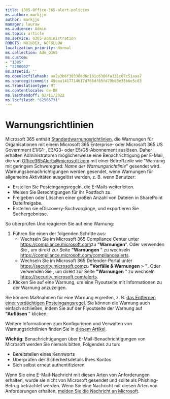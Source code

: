 ```yaml
---
title: 1385-Office-365-alert-policies
ms.author: markjjo
author: markjjo
manager: lauraw
ms.audience: Admin
ms.topic: article
ms.service: o365-administration
ROBOTS: NOINDEX, NOFOLLOW
localization_priority: Normal
ms.collection: Adm_O365
ms.custom:
- "1385"
- "3200002"
ms.assetid: ''
ms.openlocfilehash: aa2a3b6f303388d6c101c6386fa131c07c51aaa7
ms.sourcegitcommit: 49eaa1417714617d768df85fd79b65e35b6e5c83
ms.translationtype: MT
ms.contentlocale: de-DE
ms.lasthandoff: 02/11/2022
ms.locfileid: "62566731"
---
```

# <a name="alert-policies"></a>Warnungsrichtlinien

Microsoft 365 enthält [Standardwarnungsrichtlinien](https://docs.microsoft.com/microsoft-365/compliance/alert-policies#default-alert-policies), die Warnungen für Organisationen mit einem Microsoft 365 Enterprise- oder Microsoft 365 US Government E1/G1-, E3/G3- oder E5/G5-Abonnement auslösen. Daher erhalten Administratoren möglicherweise eine Benachrichtigung per E-Mail, die von Office365Alerts@microsoft.com mit einer Betreffzeile wie "Warnung mit geringem Schweregrad: *Name der Warnungsrichtlinie*" gesendet wird. Warnungsbenachrichtigungen werden gesendet, wenn Warnungen für allgemeine Aktivitäten ausgelöst werden, z. B. wenn Benutzer:

- Erstellen Sie Posteingangsregeln, die E-Mails weiterleiten.
- Weisen Sie Berechtigungen für ihr Postfach zu.
- Freigeben oder Löschen einer großen Anzahl von Dateien in SharePoint Dateifreigabe.
- Erstellen sie eDiscovery-Suchvorgänge, und exportieren Sie Suchergebnisse.

So überprüfen Und reagieren Sie auf eine Warnung:

1. Führen Sie einen der folgenden Schritte aus:
   - Wechseln Sie im Microsoft 365 Compliance Center unter <https://compliance.microsoft.com>zu **"Warnungen**". Oder verwenden Sie , um direkt zur Seite **"Warnungen** " zu wechseln <https://compliance.microsoft.com/compliancealerts>.
   - Wechseln Sie im Microsoft 365 Defender-Portal unter <https://security.microsoft.com>zu **"Vorfälle & Warnungen** \> **"**. Oder verwenden Sie , um direkt zur Seite **"Warnungen** " zu wechseln <https://security.microsoft.com/alerts>.
2. Klicken Sie auf eine Warnung, um eine Flyoutseite mit Informationen zu der Warnung anzuzeigen.

Sie können Maßnahmen für eine Warnung ergreifen, z. B. [das Entfernen einer verdächtigen Posteingangsregel](https://docs.microsoft.com/microsoft-365/security/office-365-security/responding-to-a-compromised-email-account). Sie können die Warnung auch einfach schließen, indem Sie auf der Flyoutseite der Warnung auf **"Auflösen** " klicken.

Weitere Informationen zum Konfigurieren und Verwalten von Warnungsrichtlinien finden Sie in  [diesem Artikel](https://docs.microsoft.com/microsoft-365/compliance/alert-policies).

**Wichtig**: Benachrichtigungen über E-Mail-Benachrichtigungen von Microsoft werden Sie niemals bitten, Folgendes zu tun:

- Bereitstellen eines Kennworts
- Überprüfen der Sicherheitsdetails Ihres Kontos
- Sich selbst erneut authentifizieren

Wenn Sie eine E-Mail-Nachricht mit diesen Arten von Anforderungen erhalten, wurde sie nicht von Microsoft gesendet und sollte als Phishing-Betrug betrachtet werden. Wenn Sie eine Nachricht mit diesen Arten von Anforderungen erhalten, [melden Sie die Nachricht an Microsoft](https://docs.microsoft.com/microsoft-365/security/office-365-security/report-junk-email-messages-to-microsoft).
